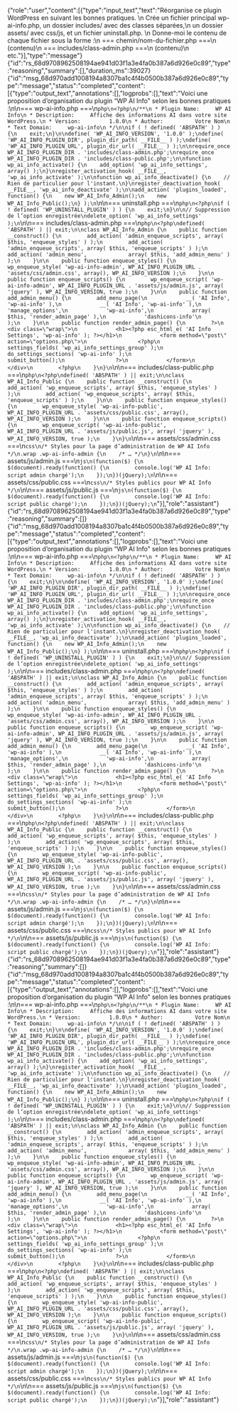 {"role":"user","content":[{"type":"input_text","text":"Réorganise ce plugin WordPress en suivant les bonnes pratiques. \n  Crée un fichier principal wp-ai-info.php, un dossier includes/ avec des classes séparées,\n  un dossier assets/ avec css/js, et un fichier uninstall.php. \n  Donne-moi le contenu de chaque fichier sous la forme :\n  === chemin/nom-du-fichier.php ===\n  (contenu)\n  === includes/class-admin.php ===\n  (contenu)\n  etc."}],"type":"message"}
{"id":"rs_68d9708962508194ae941d03f1a3e4fa0b387a6d926e0c89","type":"reasoning","summary":[],"duration_ms":39027}
{"id":"msg_68d970add1008194a8307ba1c4f4b0500b387a6d926e0c89","type":"message","status":"completed","content":[{"type":"output_text","annotations":[],"logprobs":[],"text":"Voici une proposition d’organisation du plugin “WP AI Info” selon les bonnes pratiques :\n\n=== wp-ai-info.php ===\n```php\n<?php\n/**\n * Plugin Name:     WP AI Info\n * Description:     Affiche des informations AI dans votre site WordPress.\n * Version:         1.0.0\n * Author:          Votre Nom\n * Text Domain:     wp-ai-info\n */\n\nif ( ! defined( 'ABSPATH' ) ) {\n    exit;\n}\n\ndefine( 'WP_AI_INFO_VERSION', '1.0.0' );\ndefine( 'WP_AI_INFO_PLUGIN_DIR', plugin_dir_path( __FILE__ ) );\ndefine( 'WP_AI_INFO_PLUGIN_URL', plugin_dir_url( __FILE__ ) );\n\nrequire_once WP_AI_INFO_PLUGIN_DIR . 'includes/class-admin.php';\nrequire_once WP_AI_INFO_PLUGIN_DIR . 'includes/class-public.php';\n\nfunction wp_ai_info_activate() {\n    add_option( 'wp_ai_info_settings', array() );\n}\nregister_activation_hook( __FILE__, 'wp_ai_info_activate' );\n\nfunction wp_ai_info_deactivate() {\n    // Rien de particulier pour l'instant.\n}\nregister_deactivation_hook( __FILE__, 'wp_ai_info_deactivate' );\n\nadd_action( 'plugins_loaded', function() {\n    new WP_AI_Info_Admin();\n    new WP_AI_Info_Public();\n} );\n```\n\n=== uninstall.php ===\n```php\n<?php\nif ( ! defined( 'WP_UNINSTALL_PLUGIN' ) ) {\n    exit;\n}\n\n// Suppression de l’option enregistrée\ndelete_option( 'wp_ai_info_settings' );\n```\n\n=== includes/class-admin.php ===\n```php\n<?php\ndefined( 'ABSPATH' ) || exit;\n\nclass WP_AI_Info_Admin {\n    public function __construct() {\n        add_action( 'admin_enqueue_scripts', array( $this, 'enqueue_styles' ) );\n        add_action( 'admin_enqueue_scripts', array( $this, 'enqueue_scripts' ) );\n        add_action( 'admin_menu',             array( $this, 'add_admin_menu' ) );\n    }\n\n    public function enqueue_styles() {\n        wp_enqueue_style( 'wp-ai-info-admin', WP_AI_INFO_PLUGIN_URL . 'assets/css/admin.css', array(), WP_AI_INFO_VERSION );\n    }\n\n    public function enqueue_scripts() {\n        wp_enqueue_script( 'wp-ai-info-admin', WP_AI_INFO_PLUGIN_URL . 'assets/js/admin.js', array( 'jquery' ), WP_AI_INFO_VERSION, true );\n    }\n\n    public function add_admin_menu() {\n        add_menu_page(\n            __( 'AI Info', 'wp-ai-info' ),\n            __( 'AI Info', 'wp-ai-info' ),\n            'manage_options',\n            'wp-ai-info',\n            array( $this, 'render_admin_page' ),\n            'dashicons-info'\n        );\n    }\n\n    public function render_admin_page() {\n        ?>\n        <div class=\"wrap\">\n            <h1><?php esc_html_e( 'AI Info Settings', 'wp-ai-info' ); ?></h1>\n            <form method=\"post\" action=\"options.php\">\n                <?php\n                settings_fields( 'wp_ai_info_settings_group' );\n                do_settings_sections( 'wp-ai-info' );\n                submit_button();\n                ?>\n            </form>\n        </div>\n        <?php\n    }\n}\n```\n\n=== includes/class-public.php ===\n```php\n<?php\ndefined( 'ABSPATH' ) || exit;\n\nclass WP_AI_Info_Public {\n    public function __construct() {\n        add_action( 'wp_enqueue_scripts', array( $this, 'enqueue_styles' ) );\n        add_action( 'wp_enqueue_scripts', array( $this, 'enqueue_scripts' ) );\n    }\n\n    public function enqueue_styles() {\n        wp_enqueue_style( 'wp-ai-info-public', WP_AI_INFO_PLUGIN_URL . 'assets/css/public.css', array(), WP_AI_INFO_VERSION );\n    }\n\n    public function enqueue_scripts() {\n        wp_enqueue_script( 'wp-ai-info-public', WP_AI_INFO_PLUGIN_URL . 'assets/js/public.js', array( 'jquery' ), WP_AI_INFO_VERSION, true );\n    }\n}\n```\n\n=== assets/css/admin.css ===\n```css\n/* Styles pour la page d’administration de WP AI Info */\n.wrap .wp-ai-info-admin {\n    /* … */\n}\n```\n\n=== assets/js/admin.js ===\n```js\n(function($) {\n    $(document).ready(function() {\n        console.log('WP AI Info: script admin chargé');\n    });\n})(jQuery);\n```\n\n=== assets/css/public.css ===\n```css\n/* Styles publics pour WP AI Info */\n```\n\n=== assets/js/public.js ===\n```js\n(function($) {\n    $(document).ready(function() {\n        console.log('WP AI Info: script public chargé');\n    });\n})(jQuery);\n```"}],"role":"assistant"}
{"id":"rs_68d9708962508194ae941d03f1a3e4fa0b387a6d926e0c89","type":"reasoning","summary":[]}
{"id":"msg_68d970add1008194a8307ba1c4f4b0500b387a6d926e0c89","type":"message","status":"completed","content":[{"type":"output_text","annotations":[],"logprobs":[],"text":"Voici une proposition d’organisation du plugin “WP AI Info” selon les bonnes pratiques :\n\n=== wp-ai-info.php ===\n```php\n<?php\n/**\n * Plugin Name:     WP AI Info\n * Description:     Affiche des informations AI dans votre site WordPress.\n * Version:         1.0.0\n * Author:          Votre Nom\n * Text Domain:     wp-ai-info\n */\n\nif ( ! defined( 'ABSPATH' ) ) {\n    exit;\n}\n\ndefine( 'WP_AI_INFO_VERSION', '1.0.0' );\ndefine( 'WP_AI_INFO_PLUGIN_DIR', plugin_dir_path( __FILE__ ) );\ndefine( 'WP_AI_INFO_PLUGIN_URL', plugin_dir_url( __FILE__ ) );\n\nrequire_once WP_AI_INFO_PLUGIN_DIR . 'includes/class-admin.php';\nrequire_once WP_AI_INFO_PLUGIN_DIR . 'includes/class-public.php';\n\nfunction wp_ai_info_activate() {\n    add_option( 'wp_ai_info_settings', array() );\n}\nregister_activation_hook( __FILE__, 'wp_ai_info_activate' );\n\nfunction wp_ai_info_deactivate() {\n    // Rien de particulier pour l'instant.\n}\nregister_deactivation_hook( __FILE__, 'wp_ai_info_deactivate' );\n\nadd_action( 'plugins_loaded', function() {\n    new WP_AI_Info_Admin();\n    new WP_AI_Info_Public();\n} );\n```\n\n=== uninstall.php ===\n```php\n<?php\nif ( ! defined( 'WP_UNINSTALL_PLUGIN' ) ) {\n    exit;\n}\n\n// Suppression de l’option enregistrée\ndelete_option( 'wp_ai_info_settings' );\n```\n\n=== includes/class-admin.php ===\n```php\n<?php\ndefined( 'ABSPATH' ) || exit;\n\nclass WP_AI_Info_Admin {\n    public function __construct() {\n        add_action( 'admin_enqueue_scripts', array( $this, 'enqueue_styles' ) );\n        add_action( 'admin_enqueue_scripts', array( $this, 'enqueue_scripts' ) );\n        add_action( 'admin_menu',             array( $this, 'add_admin_menu' ) );\n    }\n\n    public function enqueue_styles() {\n        wp_enqueue_style( 'wp-ai-info-admin', WP_AI_INFO_PLUGIN_URL . 'assets/css/admin.css', array(), WP_AI_INFO_VERSION );\n    }\n\n    public function enqueue_scripts() {\n        wp_enqueue_script( 'wp-ai-info-admin', WP_AI_INFO_PLUGIN_URL . 'assets/js/admin.js', array( 'jquery' ), WP_AI_INFO_VERSION, true );\n    }\n\n    public function add_admin_menu() {\n        add_menu_page(\n            __( 'AI Info', 'wp-ai-info' ),\n            __( 'AI Info', 'wp-ai-info' ),\n            'manage_options',\n            'wp-ai-info',\n            array( $this, 'render_admin_page' ),\n            'dashicons-info'\n        );\n    }\n\n    public function render_admin_page() {\n        ?>\n        <div class=\"wrap\">\n            <h1><?php esc_html_e( 'AI Info Settings', 'wp-ai-info' ); ?></h1>\n            <form method=\"post\" action=\"options.php\">\n                <?php\n                settings_fields( 'wp_ai_info_settings_group' );\n                do_settings_sections( 'wp-ai-info' );\n                submit_button();\n                ?>\n            </form>\n        </div>\n        <?php\n    }\n}\n```\n\n=== includes/class-public.php ===\n```php\n<?php\ndefined( 'ABSPATH' ) || exit;\n\nclass WP_AI_Info_Public {\n    public function __construct() {\n        add_action( 'wp_enqueue_scripts', array( $this, 'enqueue_styles' ) );\n        add_action( 'wp_enqueue_scripts', array( $this, 'enqueue_scripts' ) );\n    }\n\n    public function enqueue_styles() {\n        wp_enqueue_style( 'wp-ai-info-public', WP_AI_INFO_PLUGIN_URL . 'assets/css/public.css', array(), WP_AI_INFO_VERSION );\n    }\n\n    public function enqueue_scripts() {\n        wp_enqueue_script( 'wp-ai-info-public', WP_AI_INFO_PLUGIN_URL . 'assets/js/public.js', array( 'jquery' ), WP_AI_INFO_VERSION, true );\n    }\n}\n```\n\n=== assets/css/admin.css ===\n```css\n/* Styles pour la page d’administration de WP AI Info */\n.wrap .wp-ai-info-admin {\n    /* … */\n}\n```\n\n=== assets/js/admin.js ===\n```js\n(function($) {\n    $(document).ready(function() {\n        console.log('WP AI Info: script admin chargé');\n    });\n})(jQuery);\n```\n\n=== assets/css/public.css ===\n```css\n/* Styles publics pour WP AI Info */\n```\n\n=== assets/js/public.js ===\n```js\n(function($) {\n    $(document).ready(function() {\n        console.log('WP AI Info: script public chargé');\n    });\n})(jQuery);\n```"}],"role":"assistant"}
{"id":"rs_68d9708962508194ae941d03f1a3e4fa0b387a6d926e0c89","type":"reasoning","summary":[]}
{"id":"msg_68d970add1008194a8307ba1c4f4b0500b387a6d926e0c89","type":"message","status":"completed","content":[{"type":"output_text","annotations":[],"logprobs":[],"text":"Voici une proposition d’organisation du plugin “WP AI Info” selon les bonnes pratiques :\n\n=== wp-ai-info.php ===\n```php\n<?php\n/**\n * Plugin Name:     WP AI Info\n * Description:     Affiche des informations AI dans votre site WordPress.\n * Version:         1.0.0\n * Author:          Votre Nom\n * Text Domain:     wp-ai-info\n */\n\nif ( ! defined( 'ABSPATH' ) ) {\n    exit;\n}\n\ndefine( 'WP_AI_INFO_VERSION', '1.0.0' );\ndefine( 'WP_AI_INFO_PLUGIN_DIR', plugin_dir_path( __FILE__ ) );\ndefine( 'WP_AI_INFO_PLUGIN_URL', plugin_dir_url( __FILE__ ) );\n\nrequire_once WP_AI_INFO_PLUGIN_DIR . 'includes/class-admin.php';\nrequire_once WP_AI_INFO_PLUGIN_DIR . 'includes/class-public.php';\n\nfunction wp_ai_info_activate() {\n    add_option( 'wp_ai_info_settings', array() );\n}\nregister_activation_hook( __FILE__, 'wp_ai_info_activate' );\n\nfunction wp_ai_info_deactivate() {\n    // Rien de particulier pour l'instant.\n}\nregister_deactivation_hook( __FILE__, 'wp_ai_info_deactivate' );\n\nadd_action( 'plugins_loaded', function() {\n    new WP_AI_Info_Admin();\n    new WP_AI_Info_Public();\n} );\n```\n\n=== uninstall.php ===\n```php\n<?php\nif ( ! defined( 'WP_UNINSTALL_PLUGIN' ) ) {\n    exit;\n}\n\n// Suppression de l’option enregistrée\ndelete_option( 'wp_ai_info_settings' );\n```\n\n=== includes/class-admin.php ===\n```php\n<?php\ndefined( 'ABSPATH' ) || exit;\n\nclass WP_AI_Info_Admin {\n    public function __construct() {\n        add_action( 'admin_enqueue_scripts', array( $this, 'enqueue_styles' ) );\n        add_action( 'admin_enqueue_scripts', array( $this, 'enqueue_scripts' ) );\n        add_action( 'admin_menu',             array( $this, 'add_admin_menu' ) );\n    }\n\n    public function enqueue_styles() {\n        wp_enqueue_style( 'wp-ai-info-admin', WP_AI_INFO_PLUGIN_URL . 'assets/css/admin.css', array(), WP_AI_INFO_VERSION );\n    }\n\n    public function enqueue_scripts() {\n        wp_enqueue_script( 'wp-ai-info-admin', WP_AI_INFO_PLUGIN_URL . 'assets/js/admin.js', array( 'jquery' ), WP_AI_INFO_VERSION, true );\n    }\n\n    public function add_admin_menu() {\n        add_menu_page(\n            __( 'AI Info', 'wp-ai-info' ),\n            __( 'AI Info', 'wp-ai-info' ),\n            'manage_options',\n            'wp-ai-info',\n            array( $this, 'render_admin_page' ),\n            'dashicons-info'\n        );\n    }\n\n    public function render_admin_page() {\n        ?>\n        <div class=\"wrap\">\n            <h1><?php esc_html_e( 'AI Info Settings', 'wp-ai-info' ); ?></h1>\n            <form method=\"post\" action=\"options.php\">\n                <?php\n                settings_fields( 'wp_ai_info_settings_group' );\n                do_settings_sections( 'wp-ai-info' );\n                submit_button();\n                ?>\n            </form>\n        </div>\n        <?php\n    }\n}\n```\n\n=== includes/class-public.php ===\n```php\n<?php\ndefined( 'ABSPATH' ) || exit;\n\nclass WP_AI_Info_Public {\n    public function __construct() {\n        add_action( 'wp_enqueue_scripts', array( $this, 'enqueue_styles' ) );\n        add_action( 'wp_enqueue_scripts', array( $this, 'enqueue_scripts' ) );\n    }\n\n    public function enqueue_styles() {\n        wp_enqueue_style( 'wp-ai-info-public', WP_AI_INFO_PLUGIN_URL . 'assets/css/public.css', array(), WP_AI_INFO_VERSION );\n    }\n\n    public function enqueue_scripts() {\n        wp_enqueue_script( 'wp-ai-info-public', WP_AI_INFO_PLUGIN_URL . 'assets/js/public.js', array( 'jquery' ), WP_AI_INFO_VERSION, true );\n    }\n}\n```\n\n=== assets/css/admin.css ===\n```css\n/* Styles pour la page d’administration de WP AI Info */\n.wrap .wp-ai-info-admin {\n    /* … */\n}\n```\n\n=== assets/js/admin.js ===\n```js\n(function($) {\n    $(document).ready(function() {\n        console.log('WP AI Info: script admin chargé');\n    });\n})(jQuery);\n```\n\n=== assets/css/public.css ===\n```css\n/* Styles publics pour WP AI Info */\n```\n\n=== assets/js/public.js ===\n```js\n(function($) {\n    $(document).ready(function() {\n        console.log('WP AI Info: script public chargé');\n    });\n})(jQuery);\n```"}],"role":"assistant"}
